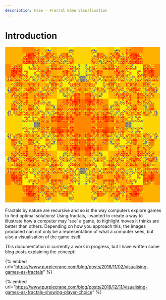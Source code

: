 ```yaml
---
description: Faze - Fractal Game Visualisation
---
```


# Introduction

![](.gitbook/assets/oxnstate_38_600.png)

Fractals by nature are recursive and so is the way computers explore games to find optimal solutions! Using fractals, I wanted to create a way to illustrate how a computer may 'see' a game, to highlight moves it thinks are better than others. Depending on how you approach this, the images produced can not only be a representation of what a computer sees, but also a visualisation of the game itself.

This documentation is currently a work in progress, but I have written some blog posts explaining the concept:

{% embed url="https://www.purplecrane.com/blog/posts/2018/11/02/visualising-games-as-fractals" %}

{% embed url="https://www.purplecrane.com/blog/posts/2018/12/11/visualising-games-as-fractals-showing-player-choice" %}





